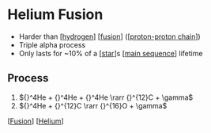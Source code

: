 # Helium Fusion

- Harder than [[hydrogen]] [[fusion]] ([[proton-proton chain]])
- Triple alpha process
- Only lasts for ~10% of a [[star]]s [[main sequence]] lifetime

## Process

1. ${}^4He + {}^4He + {}^4He \rarr {}^{12}C + \gamma$
2. ${}^4He + {}^{12}C \rarr {}^{16}O + \gamma$

[[Fusion]] [[Helium]]

[//begin]: # "Autogenerated link references for markdown compatibility"
[hydrogen]: hydrogen "Hydrogen"
[fusion]: fusion "Fusion"
[proton-proton chain]: proton-proton-chain "Proton-Proton Chain"
[star]: star "Star"
[main sequence]: main-sequence "Main Sequence"
[Fusion]: fusion "Fusion"
[Helium]: helium "Helium"
[//end]: # "Autogenerated link references"